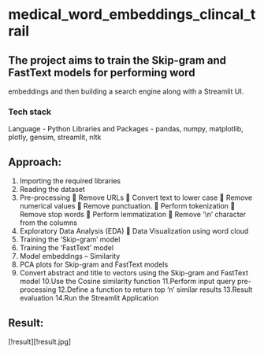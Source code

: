 # medical_word_embeddings_clincal_trail

## The project aims to train the Skip-gram and FastText models for performing word 
embeddings and then building a search engine along with a Streamlit UI.


### Tech stack 
Language - Python
Libraries and Packages - pandas, numpy, matplotlib, plotly, gensim, streamlit, nltk


## Approach:
1. Importing the required libraries
2. Reading the dataset
3. Pre-processing
 Remove URLs
 Convert text to lower case
 Remove numerical values
 Remove punctuation.
 Perform tokenization
 Remove stop words
 Perform lemmatization 
 Remove ‘\n’ character from the columns
4. Exploratory Data Analysis (EDA) 
 Data Visualization using word cloud
5. Training the ‘Skip-gram’ model
6. Training the ‘FastText’ model
7. Model embeddings – Similarity 
8. PCA plots for Skip-gram and FastText models
9. Convert abstract and title to vectors using the Skip-gram and FastText model
10.Use the Cosine similarity function
11.Perform input query pre-processing
12.Define a function to return top ‘n’ similar results 
13.Result evaluation
14.Run the Streamlit Application

## Result:
[!result][!result.jpg]
 
